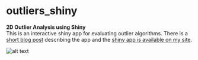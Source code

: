# outliers_shiny  
**2D Outlier Analysis using Shiny**  
This is an interactive shiny app for evaluating outlier algorithms. There is a [short blog post](http://projects.rajivshah.com/blog/2016/06/27/outlier_app/) describing the app and the [shiny app is available on my site](http://projects.rajivshah.com/shiny/outlier/).

![alt text](http://projects.rajivshah.com/images/scaling.gif "Scaling example")


